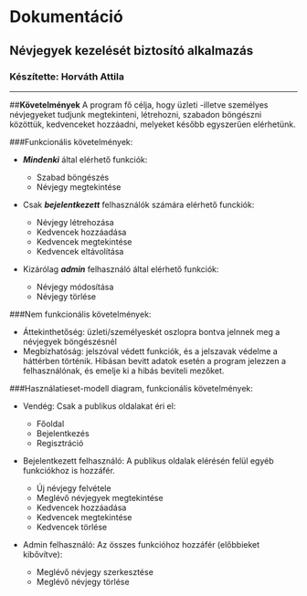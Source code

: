 # **Dokumentáció**

## Névjegyek kezelését biztosító alkalmazás

### Készítette: Horváth Attila
------

##**Követelmények**
A program fő célja, hogy üzleti -illetve személyes névjegyeket tudjunk megtekinteni, létrehozni, szabadon böngészni közöttük, kedvenceket hozzáadni, melyeket később egyszerűen elérhetünk.

###Funkcionális követelmények:
* _**Mindenki**_ által elérhető funkciók:
  - Szabad böngészés
  - Névjegy megtekintése
  
* Csak _**bejelentkezett**_ felhasználók számára elérhető funckiók:
  - Névjegy létrehozása
  - Kedvencek hozzáadása
  - Kedvencek megtekintése
  - Kedvencek eltávolítása
  
* Kizárólag _**admin**_ felhasználó által elérhető funkciók:
  - Névjegy módosítása
  - Névjegy törlése
 
###Nem funkcionális követelmények:
* Áttekinthetőség: üzleti/személyeskét oszlopra bontva jelnnek meg a névjegyek böngészésnél
* Megbízhatóság: jelszóval védett funkciók, és a jelszavak védelme a háttérben történik. Hibásan bevitt adatok esetén a program jelezzen a felhasználónak, és emelje ki a hibás beviteli mezőket.

###Használatieset-modell diagram, funkcionális követelmények:
* Vendég: Csak a publikus oldalakat éri el:
  - Főoldal
  - Bejelentkezés
  - Regisztráció
  
* Bejelentkezett felhasználó: A publikus oldalak elérésén felül egyéb funkciókhoz is hozzáfér.
  - Új névjegy felvétele
  - Meglévő névjegyek megtekintése
  - Kedvencek hozzáadása
  - Kedvencek megtekintése
  - Kedvencek törlése
  
* Admin felhasználó: Az összes funkcióhoz hozzáfér (előbbieket kibővítve): 
  - Meglévő névjegy szerkesztése
  - Meglévő névjegy törlése
